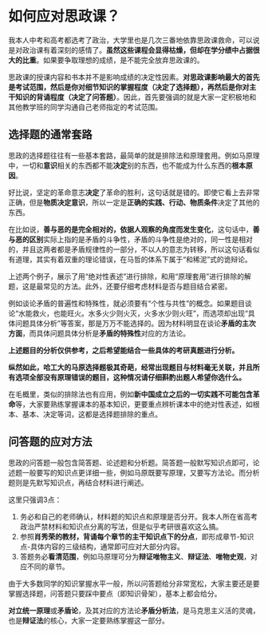 # 如何应对思政课？

我本人中考和高考都选考了政治，大学里也是几次三番地依靠思政课救命，可以说是对政治课有着深刻的感情了。**虽然这些课程会显得枯燥，但却在学分绩中占据很大的比重**。如果要争取理想的成绩，是不能完全放弃思政课的。

思政课的授课内容和书本并不是影响成绩的决定性因素。**对思政课影响最大的首先是考试范围，然后是你对细节知识的掌握程度（决定了选择题），再然后是你对主干知识的背诵程度（决定了问答题）**。因此，首先要强调的就是大家一定积极地和其他教学班的同学沟通自己老师指定的考试范围。

## 选择题的通常套路

思政的选择题往往有一些基本套路，最简单的就是排除法和原理套用。例如马原理中，一切和**意识**相关的东西都不能**决定**别的东西，也不能成为什么东西的**根本原因**。

好比说，坚定的革命意志**决定**了革命的胜利，这句话就是错的。即使它看上去非常正确，但是**物质决定意识**，所以一定是**正确的实践、行动、物质条件**决定了其他的东西。

在比如说，**善与恶的是完全相对的，依据人观察的角度而发生变化**，这句话中，**善与恶的区别**实际上指的是矛盾的斗争性，矛盾的斗争性是绝对的，同一性是相对的，并且这两者都是矛盾规律性的一部分，不以人的意志为转移，所以这句话看似有道理，其实有着双重的理论错误，在马哲的体系下属于“和稀泥”式的诡辩论。

上述两个例子，展示了用“绝对性表述”进行排除，和用“原理套用”进行排除的解题，这是最常见的方法。此外，还要仔细考虑材料是否与题目结合紧密。

例如谈论矛盾的普遍性和特殊性，就必须要有“个性与共性”的概念。如果题目谈论“水能救火，也能旺火。水多火少则火灭，火多水少则火旺”，而选项却出现“具体问题具体分析”等答案，那是万万不能选择的。因为材料明显在谈论**矛盾的主次方面**，而具体问题具体分析是**矛盾的特殊性**对应的方法论。

**上述题目的分析仅供参考，之后希望能结合一些具体的考研真题进行分析。**

**纵然如此，哈工大的马原选择题极其奇葩，经常出现题目与材料毫无关联，并且所有选项全部没有原理错误的题目，这种情况请仔细斟酌出题人希望你选什么。**

在毛概里，类似的排除法也有应用，例如**新中国成立之后的一切实践不可能包含革命**等，大家要熟练掌握课本的基本知识，更要重点辨析课本中的绝对性表述，如根本、基本、决定等词，这都是选择题排除的重点。

## 问答题的应对方法

思政的问答题一般包含简答题、论述题和分析题。简答题一般默写知识点即可，论述题一般要写的知识点更详细一些，例如马原既要写原理，又要写方法论。而分析题则是先默写知识点，再结合材料进行阐述。

这里只强调3点：

1. 务必和自己的老师确认，材料题的知识点和原理是否分开。我本人所在省高考政治严禁材料和知识点分离的写法，但是似乎考研很喜欢这么搞。
2. 参照**肖秀荣的教材，背诵每个章节的主干知识点下的分点**，即形成章节-知识点-具体内容的三级结构，通常即可应对大部分内容。
3. 答题务必**看清范围**，例如马原理可分为**辩证唯物主义**、**辩证法**、**唯物史观**，对应不同的章节。

由于大多数同学的知识掌握水平一般，所以问答题给分非常宽松，大家主要还是要掌握选择题，问答题只要踩中要点（即知识骨架），基本上都会给分。

**对立统一原理**或**矛盾论**，及其对应的方法论**矛盾分析法**，是马克思主义活的灵魂，也是**辩证法**的核心，大家一定要熟练掌握这一部分。
